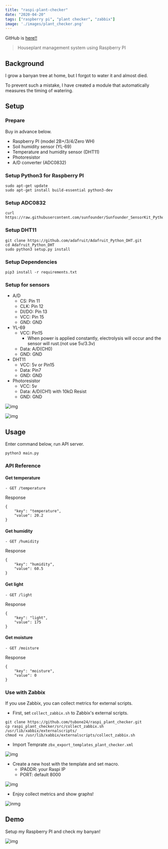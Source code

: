 ```yaml
---
title: "raspi-plant-checker"
date: "2020-04-20"
tags: ["raspberry pi", "plant checker", "zabbix"]
image: './images/plant_checker.png'
---
```


GitHub is [here!!](https://github.com/tubone24/raspi_plant_checker)

> Houseplant management system using Raspberry PI

## Background

I grow a banyan tree at home, but I forgot to water it and almost died.

To prevent such a mistake, I have created a module that automatically measures the timing of watering.

## Setup

### Prepare

Buy in advance below.

- Raspberry PI (model 2B+/3/4/Zero WH)
- Soil humidity sensor (YL-69)
- Temperature and humidity sensor (DHT11)
- Photoresistor
- A/D converter (ADC0832)

### Setup Python3 for Raspberry PI

```
sudo apt-get update
sudo apt-get install build-essential python3-dev
```

### Setup ADC0832

```
curl https://raw.githubusercontent.com/sunfounder/Sunfounder_SensorKit_Python_code_for_RaspberryPi/master/ADC0832.py
```

### Setup DHT11

```
git clone https://github.com/adafruit/Adafruit_Python_DHT.git
cd Adafruit_Python_DHT
sudo python3 setup.py install
```

### Setup Dependencies

```
pip3 install -r requirements.txt
```

### Setup for sensors

- A/D
  - CS: Pin 11
  - CLK: Pin 12
  - DI/DO: Pin 13
  - VCC: Pin 15
  - GND: GND
- YL-69
  - VCC: Pin15
    - When power is applied constantly, electrolysis will occur and the sensor will rust.(not use 5v/3.3v)
  - Data: A/D(CH0)
  - GND: GND
- DHT11
  - VCC: 5v or Pin15
  - Data: Pin7
  - GND: GND
- Photoresistor
  - VCC: 5v
  - Data: A/D(CH1) with 10kΩ Resist
  - GND: GND


![img](https://raw.githubusercontent.com/tubone24/raspi_plant_checker/master/docs/images/breadboard.png)

![img](https://raw.githubusercontent.com/tubone24/raspi_plant_checker/master/docs/images/IMG_2075.jpg)

## Usage

Enter command below, run API server.

```
python3 main.py
```

### API Reference

#### Get temperature

```
- GET /temperature
```

Response

```
{
    "key": "temperature",
    "value": 20.2
}
```

#### Get humidity

```
- GET /humidity
```

Response

```
{
    "key": "humidity",
    "value": 60.5
}
```

#### Get light

```
- GET /light
```

Response

```
{
    "key": "light",
    "value": 175
}
```

#### Get moisture

```
- GET /moisture
```

Response

```
{
    "key": "moisture",
    "value": 0
}
```

### Use with Zabbix

If you use Zabbix, you can collect metrics for external scripts.

- First, set `collect_zabbix.sh` to Zabbix's external scripts.

```
git clone https://github.com/tubone24/raspi_plant_checker.git
cp raspi_plant_checker/src/collect_zabbix.sh /usr/lib/xabbix/externalscripts/
chmod +x /usr/lib/xabbix/externalscripts/collect_zabbix.sh
```

- Import Temprate `zbx_export_templates_plant_checker.xml`

![img](https://raw.githubusercontent.com/tubone24/raspi_plant_checker/master/docs/images/zabbix1.png)

- Create a new host with the template and set macro.
  - IPADDR: your Raspi IP
  - PORT: default 8000
  
![img](https://raw.githubusercontent.com/tubone24/raspi_plant_checker/master/docs/images/zabbix2.png)
  
- Enjoy collect metrics and show graphs!

![inmg](https://raw.githubusercontent.com/tubone24/raspi_plant_checker/master/docs/images/zabbix3.png)

## Demo

Setup my Raspberry PI and check my banyan!

![img](https://raw.githubusercontent.com/tubone24/raspi_plant_checker/master/docs/images/IMG_6307.jpg)
